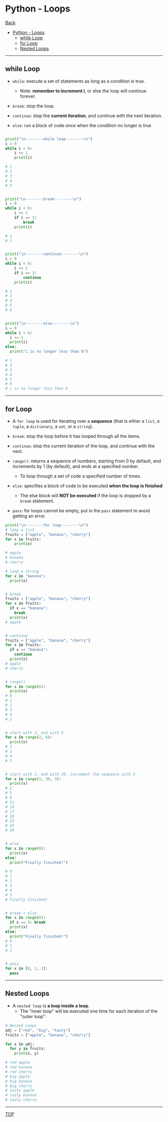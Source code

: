 # Python - Loops

[Back](../index.md)

- [Python - Loops](#python---loops)
  - [while Loop](#while-loop)
  - [for Loop](#for-loop)
  - [Nested Loops](#nested-loops)

---

## while Loop

- `while`: execute a set of statements as long as a condition is true.

  - Note: **remember to increment i**, or else the loop will continue forever.

- `break`: stop the loop.

- `continue`: stop the **current iteration**, and continue with the next iteration.

- `else`: run a block of code once when the condition no longer is true

```py

print("\n--------while loop--------\n")
i = 0
while i < 6:
    i += 1
    print(i)

# 1
# 2
# 3
# 4
# 5


print("\n--------break--------\n")
i = 0
while i < 6:
    i += 1
    if i == 3:
        break
    print(i)

# 1
# 2


print("\n--------continue--------\n")
i = 0
while i < 6:
    i += 1
    if i == 3:
        continue
    print(i)

# 1
# 2
# 4
# 5
# 6


print("\n--------else--------\n")
i = 0
while i < 6:
  i += 1
  print(i)
else:
  print("i is no longer less than 6")

# 1
# 2
# 3
# 4
# 5
# 6
# i is no longer less than 6
```

---

## for Loop

- A `for loop` is used for iterating over a **sequence** (that is either a `list`, a `tuple`, a `dictionary`, a `set`, or a `string`).

- `break`: stop the loop before it has looped through all the items.

- `continue`: stop the current iteration of the loop, and continue with the next.

- `range()`: returns a sequence of numbers, starting from 0 by default, and increments by 1 (by default), and ends at a specified number.

  - To loop through a set of code a specified number of times.

- `else`: specifies a block of code to be executed **when the loop is finished**

  - The else block will **NOT be executed** if the loop is stopped by a `break` statement.

- `pass`: for loops cannot be empty, put in the `pass` statement to avoid getting an error.

```py
print("\n--------for loop--------\n")
# loop a list
fruits = ["apple", "banana", "cherry"]
for x in fruits:
    print(x)

# apple
# banana
# cherry

# loop a string
for x in "banana":
  print(x)


# break
fruits = ["apple", "banana", "cherry"]
for x in fruits:
  if x == "banana":
    break
  print(x)
# apple


# continue
fruits = ["apple", "banana", "cherry"]
for x in fruits:
  if x == "banana":
    continue
  print(x)
# apple
# cherry


# range()
for x in range(6):
  print(x)
# 0
# 1
# 2
# 3
# 4
# 5


# start with 2, end with 5
for x in range(2, 6):
  print(x)
# 2
# 3
# 4
# 5


# start with 2, end with 29, increment the sequence with 3
for x in range(2, 30, 3):
  print(x)
# 2
# 5
# 8
# 11
# 14
# 17
# 20
# 23
# 26
# 29


# else
for x in range(6):
  print(x)
else:
  print("Finally finished!")

# 0
# 1
# 2
# 3
# 4
# 5
# Finally finished!


# break + else
for x in range(6):
  if x == 3: break
  print(x)
else:
  print("Finally finished!")
# 0
# 1
# 2


# pass
for x in [0, 1, 2]:
  pass
```

---

## Nested Loops

- A `nested loop` is **a loop inside a loop**.
  - The "inner loop" will be executed one time for each iteration of the "outer loop":

```py
# Nested Loops
adj = ["red", "big", "tasty"]
fruits = ["apple", "banana", "cherry"]

for x in adj:
  for y in fruits:
    print(x, y)

# red apple
# red banana
# red cherry
# big apple
# big banana
# big cherry
# tasty apple
# tasty banana
# tasty cherry
```

---

[TOP](#python---loops)
